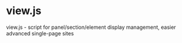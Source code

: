 # view.js
view.js - script for panel/section/element display management, easier advanced single-page sites
